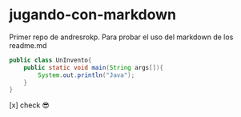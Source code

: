 # jugando-con-markdown
Primer repo de andresrokp. Para probar el uso del markdown de los readme.md

```java
public class UnInvento{
    public static void main(String args[]){
        System.out.println("Java");
    }
}
```
[x] check
:sunglasses:
